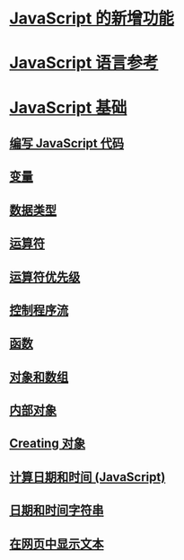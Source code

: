# [JavaScript 的新增功能](what-s-new-in-javascript.md)
# [JavaScript 语言参考](javascript-language-reference.md)
# [JavaScript 基础](javascript-fundamentals.md)
## [编写 JavaScript 代码](writing-javascript-code.md)
## [变量](variables-javascript.md)
## [数据类型](data-types-javascript.md)
## [运算符](operators-javascript.md)
## [运算符优先级](operator-subtractprecedence-javascript.md)
## [控制程序流](controlling-program-flow-javascript.md)
## [函数](functions-javascript.md)
## [对象和数组](objects-and-arrays-javascript.md)
## [内部对象](intrinsic-objects-javascript.md)
## [Creating 对象](creating-objects-javascript.md)
## [计算日期和时间 (JavaScript)](calculating-dates-and-times-javascript.md)
## [日期和时间字符串](date-and-time-strings-javascript.md)
## [在网页中显示文本](displaying-text-in-a-webpage-javascript.md)
